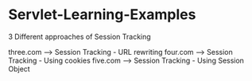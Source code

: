 # Servlet-Learning-Examples
3 Different approaches of Session Tracking 

three.com --> Session Tracking - URL rewriting
four.com --> Session Tracking - Using cookies
five.com --> Session Tracking - Using Session Object


